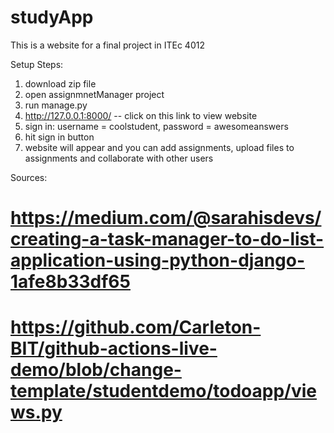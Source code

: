# studyApp
This is a website for a final project in ITEc 4012

Setup Steps:
1. download zip file
2. open assignmnetManager project
3. run manage.py
4. http://127.0.0.1:8000/ -- click on this link to view website
5. sign in: username = coolstudent, password = awesomeanswers
6. hit sign in button
7. website will appear and you can add assignments, upload files to assignments and collaborate with other users



Sources:
# https://medium.com/@sarahisdevs/creating-a-task-manager-to-do-list-application-using-python-django-1afe8b33df65
# https://github.com/Carleton-BIT/github-actions-live-demo/blob/change-template/studentdemo/todoapp/views.py
